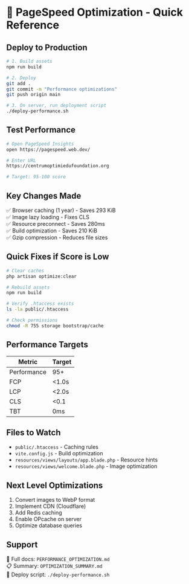 # 🎯 PageSpeed Optimization - Quick Reference

## Deploy to Production

```bash
# 1. Build assets
npm run build

# 2. Deploy
git add .
git commit -m "Performance optimizations"
git push origin main

# 3. On server, run deployment script
./deploy-performance.sh
```

## Test Performance

```bash
# Open PageSpeed Insights
open https://pagespeed.web.dev/

# Enter URL
https://centrumoptimiedufoundation.org

# Target: 95-100 score
```

## Key Changes Made

✅ Browser caching (1 year) - Saves 293 KiB  
✅ Image lazy loading - Fixes CLS  
✅ Resource preconnect - Saves 280ms  
✅ Build optimization - Saves 210 KiB  
✅ Gzip compression - Reduces file sizes  

## Quick Fixes if Score is Low

```bash
# Clear caches
php artisan optimize:clear

# Rebuild assets
npm run build

# Verify .htaccess exists
ls -la public/.htaccess

# Check permissions
chmod -R 755 storage bootstrap/cache
```

## Performance Targets

| Metric | Target |
|--------|--------|
| Performance | 95+ |
| FCP | <1.0s |
| LCP | <2.0s |
| CLS | <0.1 |
| TBT | 0ms |

## Files to Watch

- `public/.htaccess` - Caching rules
- `vite.config.js` - Build optimization
- `resources/views/layouts/app.blade.php` - Resource hints
- `resources/views/welcome.blade.php` - Image optimization

## Next Level Optimizations

1. Convert images to WebP format
2. Implement CDN (Cloudflare)
3. Add Redis caching
4. Enable OPcache on server
5. Optimize database queries

## Support

📖 Full docs: `PERFORMANCE_OPTIMIZATION.md`  
📋 Summary: `OPTIMIZATION_SUMMARY.md`  
🚀 Deploy script: `./deploy-performance.sh`
